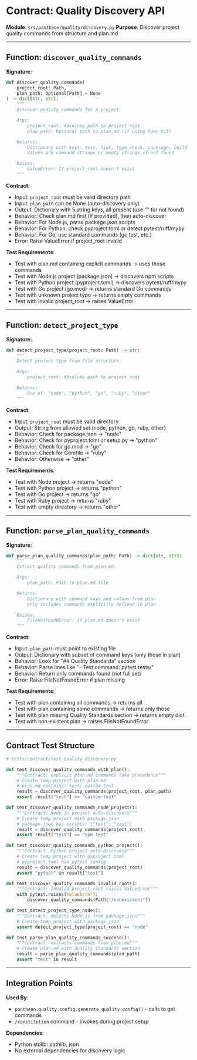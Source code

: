 # Contract: Quality Discovery API

**Module**: `src/pantheon/quality/discovery.py`
**Purpose**: Discover project quality commands from structure and plan.md

---

## Function: `discover_quality_commands`

**Signature**:
```python
def discover_quality_commands(
    project_root: Path,
    plan_path: Optional[Path] = None
) -> dict[str, str]:
    """
    Discover quality commands for a project.

    Args:
        project_root: Absolute path to project root
        plan_path: Optional path to plan.md (if using Spec Kit)

    Returns:
        Dictionary with keys: test, lint, type_check, coverage, build
        Values are command strings or empty strings if not found

    Raises:
        ValueError: If project_root doesn't exist
    """
```

**Contract**:
- Input: `project_root` must be valid directory path
- Input: `plan_path` can be None (auto-discovery only)
- Output: Dictionary with 5 string keys, all present (use "" for not found)
- Behavior: Check plan.md first (if provided), then auto-discover
- Behavior: For Node.js, parse package.json scripts
- Behavior: For Python, check pyproject.toml or detect pytest/ruff/mypy
- Behavior: For Go, use standard commands (go test, etc.)
- Error: Raise ValueError if project_root invalid

**Test Requirements**:
- Test with plan.md containing explicit commands → uses those commands
- Test with Node.js project (package.json) → discovers npm scripts
- Test with Python project (pyproject.toml) → discovers pytest/ruff/mypy
- Test with Go project (go.mod) → returns standard Go commands
- Test with unknown project type → returns empty commands
- Test with invalid project_root → raises ValueError

---

## Function: `detect_project_type`

**Signature**:
```python
def detect_project_type(project_root: Path) -> str:
    """
    Detect project type from file structure.

    Args:
        project_root: Absolute path to project root

    Returns:
        One of: "node", "python", "go", "ruby", "other"
    """
```

**Contract**:
- Input: `project_root` must be valid directory
- Output: String from allowed set (node, python, go, ruby, other)
- Behavior: Check for package.json → "node"
- Behavior: Check for pyproject.toml or setup.py → "python"
- Behavior: Check for go.mod → "go"
- Behavior: Check for Gemfile → "ruby"
- Behavior: Otherwise → "other"

**Test Requirements**:
- Test with Node project → returns "node"
- Test with Python project → returns "python"
- Test with Go project → returns "go"
- Test with Ruby project → returns "ruby"
- Test with empty directory → returns "other"

---

## Function: `parse_plan_quality_commands`

**Signature**:
```python
def parse_plan_quality_commands(plan_path: Path) -> dict[str, str]:
    """
    Extract quality commands from plan.md.

    Args:
        plan_path: Path to plan.md file

    Returns:
        Dictionary with command keys and values from plan
        Only includes commands explicitly defined in plan

    Raises:
        FileNotFoundError: If plan.md doesn't exist
    """
```

**Contract**:
- Input: `plan_path` must point to existing file
- Output: Dictionary with subset of command keys (only those in plan)
- Behavior: Look for "## Quality Standards" section
- Behavior: Parse lines like "- Test command: pytest tests/"
- Behavior: Return only commands found (not full set)
- Error: Raise FileNotFoundError if plan missing

**Test Requirements**:
- Test with plan containing all commands → returns all
- Test with plan containing some commands → returns only those
- Test with plan missing Quality Standards section → returns empty dict
- Test with non-existent plan → raises FileNotFoundError

---

## Contract Test Structure

```python
# tests/contract/test_quality_discovery.py

def test_discover_quality_commands_with_plan():
    """Contract: explicit plan.md commands take precedence"""
    # Create temp project with plan.md
    # plan.md contains: test: custom-test
    result = discover_quality_commands(project_root, plan_path)
    assert result["test"] == "custom-test"

def test_discover_quality_commands_node_project():
    """Contract: Node.js project auto-discovery"""
    # Create temp project with package.json
    # package.json has scripts: {"test": "jest"}
    result = discover_quality_commands(project_root)
    assert result["test"] == "npm test"

def test_discover_quality_commands_python_project():
    """Contract: Python project auto-discovery"""
    # Create temp project with pyproject.toml
    # pyproject.toml has pytest config
    result = discover_quality_commands(project_root)
    assert "pytest" in result["test"]

def test_discover_quality_commands_invalid_root():
    """Contract: invalid project_root raises ValueError"""
    with pytest.raises(ValueError):
        discover_quality_commands(Path("/nonexistent"))

def test_detect_project_type_node():
    """Contract: detects Node.js from package.json"""
    # Create temp project with package.json
    assert detect_project_type(project_root) == "node"

def test_parse_plan_quality_commands_success():
    """Contract: extracts commands from plan.md"""
    # Create plan.md with Quality Standards section
    result = parse_plan_quality_commands(plan_path)
    assert "test" in result
```

---

## Integration Points

**Used By**:
- `pantheon.quality.config.generate_quality_config()` - calls to get commands
- `/constitution` command - invokes during project setup

**Dependencies**:
- Python stdlib: pathlib, json
- No external dependencies for discovery logic
